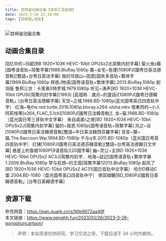 ```yaml
---
title: 宫崎骏动画合集【效率工具指南】    
date: 2023-3-26 22:38:00               
tags: [宫崎骏,电影]                                                                                     
---
```


![宫崎骏动画合集](https://article-picbed-1302715071.cos.ap-guangzhou.myqcloud.com/2023/03/26/16798417359508.jpg)

## 动画合集目录

回忆中的~玛妮[BB 1920×1036 HEVC-10bit OPUSx2北简繁内封字幕]
萤火虫z墓[国粤语音轨+简繁字幕]1988.BluRay.1080p
魔~女宅~急便[1080PJ[國粤日英法德音軌][雙語+台粤日英法字幕]
我的邻居山~田君[国失多音轨+繁体字幕]1999.BluRay.1080p
辉夜J物语[国粤语音轨+繁体字幕].2013.BluRay.1080p
剧场版 鲁邦三世：卡里奥S特罗城.1979.1080p
听见~涛声[BD 1920×1036 HEVC-10bit OPUSI[简繁内封字幕][1993]
[高畑熟：歲月~的童話][1080PJ[國粤日德韓音軌」[台粤日英法德韓字幕]
天空~之城.1986.BD-1080p(蓝光国粤英日四音轨中字）
红海~龟the.red.turtle.2016.1080p.bluray.x264-ulsha.mkv
借東西的~小人阿莉埃蒂[x264_FLAC_5.1ch][1080PJ[國粤日法韓音軌][.
龙~猫.1988.BD-1080p（蓝光国日粤三音轨中文字幕）
来自虞美r之坡[BD 1920×1036 HEVC-10bit OPUSx2J[简繁内封字幕]
猫的~报恩.1080p[国粤语音轨+简繁字幕]
风之~谷[1080PJ[國粤日英法韓德音軌[雙語+中日英法韓西芬羅字幕]
百变~狸~猫.The.Raccoon.War.1994.BD-1080p
千与q寻.2011.BD-1080p（蓝光国日粤英四音轨中字）
红猪[1080PJ[國粤日英法德芬韓音軌][雙語+台粤英法德韓日文字幕]
悬崖上的鱼姬1080P[9语音轨][20国字幕]
幽~灵公~主[BD 1920×1036 HEVC-10bit OPUSx2 AC3J[简繁内封字…
地海~战记[国粤语音轨+繁体字募1.2006.BluRay.1080p
梦与狂想~的王国[简繁字幕12013.BluRay.1080p
起风了 [BD 1920×1036 HEVC-1Obit OPUSx2 AC31(国日音轨中文字幕）
哈尔D移动C堡.2004.BD-1080（盘光国粤英口四音轨中宁）
側耳傾聽[BD_1080PJ[國胃日英韓德音軌」[台粤日英韓德字幕]

## 资源下载

夸克网盘：https://pan.quark.cn/s/90b9072aa49f     
本文链接：https://www.penghh.fun/2023/03/26/2023-3-26-gongqijuncartoon/     

> 声明：本站资源仅供研究、学习交流之用，下载后请于 24 小时内删除。    